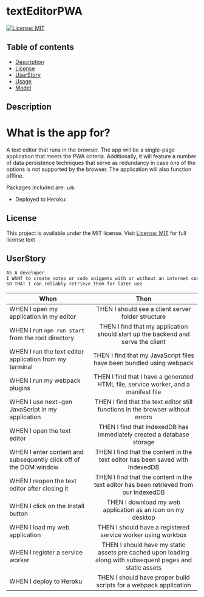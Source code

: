 # textEditorPWA
[![License: MIT](https://img.shields.io/apm/l/vim-mode?color=orange&style=for-the-badge.svg)](https://opensource.org/licenses/MIT)

## Table of contents
- [Description](#description)
- [License](#license)
- [UserStory](#userstory)
- [Usage](#usage)
- [Model](#model)


## Description
# What is the app for?
A text editor that runs in the browser. The app will be a single-page application that meets the PWA criteria. Additionally, it will feature a number of data persistence techniques that serve as redundancy in case one of the options is not supported by the browser. The application will also function offline. 

Packages included are: `idb`

- Deployed to Heroku: 

## License
This project is available under the MIT license. Visit [License: MIT](https://opensource.org/licenses/MIT) for full license text


## UserStory
```md
AS A developer
I WANT to create notes or code snippets with or without an internet connection
SO THAT I can reliably retrieve them for later use
```
| When | Then | 
| ------------- |:-------------:| 
|WHEN I open my application in my editor  |THEN I should see a client server folder structure  |
|WHEN I run `npm run start` from the root directory | THEN I find that my application should start up the backend and serve the client |
| WHEN I run the text editor application from my terminal |THEN I find that my JavaScript files have been bundled using webpack |
|WHEN I run my webpack plugins |THEN I find that I have a generated HTML file, service worker, and a manifest file |
|WHEN I use next-gen JavaScript in my application |THEN I find that the text editor still functions in the browser without errors |
|WHEN I open the text editor |THEN I find that IndexedDB has immediately created a database storage |
|WHEN I enter content and subsequently click off of the DOM window |THEN I find that the content in the text editor has been saved with IndexedDB |
|WHEN I reopen the text editor after closing it |THEN I find that the content in the text editor has been retrieved from our IndexedDB |
|WHEN I click on the Install button |THEN I download my web application as an icon on my desktop |
|WHEN I load my web application |THEN I should have a registered service worker using workbox |
|WHEN I register a service worker|THEN I should have my static assets pre cached upon loading along with subsequent pages and static assets |
|WHEN I deploy to Heroku |THEN I should have proper build scripts for a webpack application |

